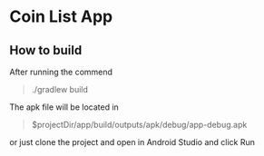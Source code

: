 # Coin List App

## How to build

After running the commend

> ./gradlew build

The apk file will be located in 

> $projectDir/app/build/outputs/apk/debug/app-debug.apk

or just clone the project and open in Android Studio and click Run
